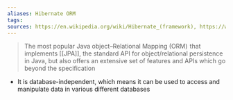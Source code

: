 ```yaml
---
aliases: Hibernate ORM
tags: 
sources: https://en.wikipedia.org/wiki/Hibernate_(framework), https://www.marcobehler.com/guides/java-databases#_java_databases_an_introduction
---
```

>  The most popular Java object–Relational Mapping (ORM)  that implements [[JPA]], the standard API for object/relational persistence in Java, but also offers an extensive set of features and APIs which go beyond the specification

- It is database-independent, which means it can be used to access and manipulate data in various different databases